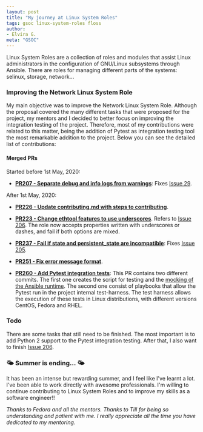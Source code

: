 ```yaml
---
layout: post
title: "My journey at Linux System Roles"
tags: gsoc linux-system-roles floss
author:
- Elvira G.
meta: "GSOC"
---
```



Linux System Roles are a collection of roles and modules that assist Linux administrators in the configuration of GNU/Linux subsystems through Ansible. There are roles for managing different parts of the systems: selinux, storage, network...

### Improving the Network Linux System Role

My main objective was to improve the Network Linux System Role. Although the
proposal covered the many different tasks that were proposed for the project, my
mentors and I decided to better focus on improving the integration testing of
the project. Therefore, most of my contributions were related to this matter,
being the addition of Pytest as integration testing tool the most remarkable
addition to the project. Below you can see the detailed list of contributions:

#### Merged PRs

Started before 1st May, 2020:

- [**PR207 - Separate debug and info logs from
  warnings**](https://github.com/linux-system-roles/network/pull/207): Fixes
[Issue 29](https://github.com/linux-system-roles/network/issues/29).

After 1st May, 2020:
- [**PR226 -  Update contributing.md with steps to
  contributing**](https://github.com/linux-system-roles/network/pull/226).

- [**PR223 - Change ethtool features to use
  underscores**](https://github.com/linux-system-roles/network/pull/223).
Refers to [Issue
206](https://github.com/linux-system-roles/network/issues/206). The role now
accepts properties written with underscores or dashes, and fail if both options
are mixed.

- [**PR237 - Fail if state and persistent_state are
  incompatible**](https://github.com/linux-system-roles/network/pull/237):
Fixes [Issue 205](https://github.com/linux-system-roles/network/issues/205).

- [**PR251 - Fix error message format**](https://github.com/linux-system-roles/network/pull/251).
 
- [**PR260 - Add Pytest integration
  tests**](https://github.com/linux-system-roles/network/pull/260): This PR
contains two different commits. The first one creates the script for testing
and the [mocking of the Ansible
runtime](http://elviragruiz.net/2020/07/20/mocking-ansible-python.html). The
second one consist of playbooks that allow the Pytest run in the project
internal test-harness. The test harness allows the execution of these tests in
Linux distributions, with different versions CentOS, Fedora and RHEL.

### Todo

There are some tasks that still need to be finished. The most important is to
add Python 2 support to the Pytest integration testing. After that, I also want to finish [Issue
206](https://github.com/linux-system-roles/network/issues/206).

### 🌤️  Summer is ending... 🌤️ 

It has been an intense but rewarding summer, and I feel like I've learnt a lot. I've been able to work directly with awesome professionals. I'm willing to continue contributing to Linux System Roles and to improve my skills as a software engineer!!

*Thanks to Fedora and all the mentors. Thanks to Till for being so understanding and patient with me. I really appreciate all the time you have dedicated to my mentoring.*
